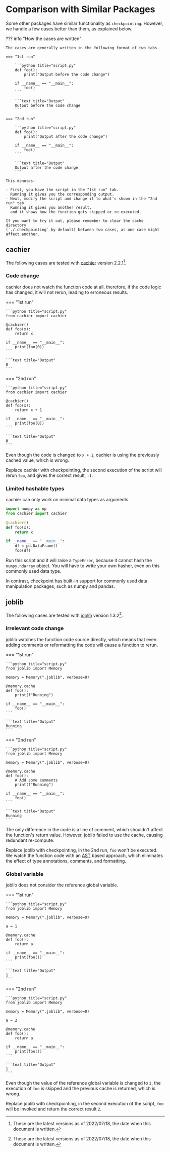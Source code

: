 # Comparison with Similar Packages

Some other packages have similar functionality as `checkpointing`.
However, we handle a few cases better than them, as explained below.


??? info "How the cases are written"

    The cases are generally written in the following format of two tabs.

    === "1st run"

        ```python title="script.py"
        def foo():
            print("Output before the code change")

        if __name__ == "__main__":
            foo()
        ```

        ```text title="Output"
        Output before the code change
        ```

    === "2nd run"

        ```python title="script.py"
        def foo():
            print("Output after the code change")

        if __name__ == "__main__":
            foo()
        ```

        ```text title="Output"
        Output after the code change
        ```

    This denotes:

    - First, you have the script in the "1st run" tab.
      Running it gives you the corresponding output.
    - Next, modify the script and change it to what's shown in the "2nd run" tab.
      Running it gives you another result,
      and it shows how the function gets skipped or re-executed.
    
    If you want to try it out, please remember to clear the cache directory
    (`./.checkpointing` by default) between two cases, as one case might affect another.

## cachier

The following cases are tested with
[cachier](https://github.com/shaypal5/cachier) version 2.2.1[^1].

### Code change

cachier does not watch the function code at all,
therefore, if the code logic has changed, it will not rerun, leading to erroneous results.


=== "1st run"

    ```python title="script.py"
    from cachier import cachier

    @cachier()
    def foo(x):
        return x

    if __name__ == "__main__":
        print(foo(0))
    ```

    ```text title="Output"
    0
    ```

=== "2nd run"

    ```python title="script.py"
    from cachier import cachier

    @cachier()
    def foo(x):
        return x + 1

    if __name__ == "__main__":
        print(foo(0))
    ```

    ```text title="Output"
    0
    ```

Even though the code is changed to `x + 1`, 
cachier is using the previously cached value, which is wrong.

Replace cachier with checkpointing, the second execution of the script will rerun `foo`,
and gives the correct result, `-1`.

### Limited hashable types

cachier can only work on minimal data types as arguments.

```python
import numpy as np
from cachier import cachier

@cachier()
def foo(x):
    return x

if __name__ == "__main__":
    df = pd.DataFrame()
    foo(df)
```

Run this script and it will raise a `TypeError`, because it cannot hash the `numpy.ndarray` object.
You will have to write your own hasher, even on this commonly used data type.

In contrast, checkpoint has built-in support for commonly used data manipulation packages,
such as numpy and pandas.

## joblib

The following cases are tested with [joblib](https://joblib.readthedocs.io/en/latest/memory.html#memory) version 1.3.2[^1].

### Irrelevant code change

joblib watches the function code source directly,
which means that even adding comments or reformatting the code will cause a function to rerun.

=== "1st run"

    ```python title="script.py"
    from joblib import Memory

    memory = Memory(".joblib", verbose=0)

    @memory.cache
    def foo():
        print(f"Running")

    if __name__ == "__main__":
        foo()
    ```

    ```text title="Output"
    Running
    ```

=== "2nd run"

    ```python title="script.py"
    from joblib import Memory

    memory = Memory(".joblib", verbose=0)

    @memory.cache
    def foo():
        # Add some comments
        print(f"Running") 

    if __name__ == "__main__":
        foo()
    ```

    ```text title="Output"
    Running
    ```

The only difference in the code is a line of comment,
which shouldn't affect the function's return value.
However, joblib failed to use the cache, causing redundant re-compute.

Replace joblib with checkpointing, in the 2nd run, `foo` won't be executed.
We watch the function code with an [AST](https://docs.python.org/3/library/ast.html)
based approach, which eliminates the effect of type annotations, comments, and formatting.

### Global variable

joblib does not consider the reference global variable.

=== "1st run"

    ```python title="script.py"
    from joblib import Memory

    memory = Memory(".joblib", verbose=0)

    a = 1

    @memory.cache
    def foo():
        return a

    if __name__ == "__main__":
        print(foo())
    ```

    ```text title="Output"
    1
    ```


=== "2nd run"

    ```python title="script.py"
    from joblib import Memory

    memory = Memory(".joblib", verbose=0)

    a = 2

    @memory.cache
    def foo():
        return a

    if __name__ == "__main__":
        print(foo())
    ```

    ```text title="Output"
    1
    ```

Even though the value of the reference global variable is changed to `2`,
the execution of `foo` is skipped and the previous cache is returned, which is wrong.

Replace joblib with checkpointing, in the second execution of the script, 
`foo` will be invoked and return the correct result `2`.


[^1]: These are the latest versions as of 2022/07/18, the date when this document is written.
